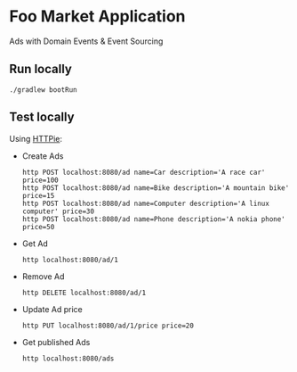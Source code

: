# Foo Market Application

Ads with Domain Events & Event Sourcing

## Run locally

```
./gradlew bootRun
``` 

## Test locally

Using [HTTPie](https://httpie.org/):

* Create Ads
  ```
  http POST localhost:8080/ad name=Car description='A race car' price=100
  http POST localhost:8080/ad name=Bike description='A mountain bike' price=15
  http POST localhost:8080/ad name=Computer description='A linux computer' price=30
  http POST localhost:8080/ad name=Phone description='A nokia phone' price=50
  ```

* Get Ad
  ```
  http localhost:8080/ad/1
  ```
 
* Remove Ad
  ```
  http DELETE localhost:8080/ad/1
  ```
   
* Update Ad price
  ```
  http PUT localhost:8080/ad/1/price price=20
  ```

* Get published Ads
  ```
  http localhost:8080/ads
  ```
